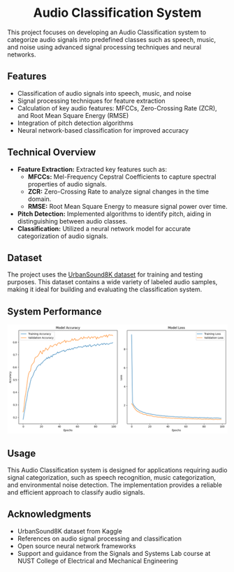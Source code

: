 <!DOCTYPE html>
<html lang="en">
<head>
    <meta charset="UTF-8">
    <meta name="viewport" content="width=device-width, initial-scale=1.0">
</head>
<body>

<h1 align="center">Audio Classification System</h1>

<p>This project focuses on developing an Audio Classification system to categorize audio signals into predefined classes such as speech, music, and noise using advanced signal processing techniques and neural networks.</p>

<h2>Features</h2>
<ul>
    <li>Classification of audio signals into speech, music, and noise</li>
    <li>Signal processing techniques for feature extraction</li>
    <li>Calculation of key audio features: MFCCs, Zero-Crossing Rate (ZCR), and Root Mean Square Energy (RMSE)</li>
    <li>Integration of pitch detection algorithms</li>
    <li>Neural network-based classification for improved accuracy</li>
</ul>

<h2>Technical Overview</h2>
<ul>
    <li><b>Feature Extraction:</b> Extracted key features such as:
        <ul>
            <li><b>MFCCs:</b> Mel-Frequency Cepstral Coefficients to capture spectral properties of audio signals.</li>
            <li><b>ZCR:</b> Zero-Crossing Rate to analyze signal changes in the time domain.</li>
            <li><b>RMSE:</b> Root Mean Square Energy to measure signal power over time.</li>
        </ul>
    </li>
    <li><b>Pitch Detection:</b> Implemented algorithms to identify pitch, aiding in distinguishing between audio classes.</li>
    <li><b>Classification:</b> Utilized a neural network model for accurate categorization of audio signals.</li>
</ul>

<h2>Dataset</h2>
<p>The project uses the <a href="https://www.kaggle.com/code/prabhavsingh/urbansound8k-classification/input" target="_blank">UrbanSound8K dataset</a> for training and testing purposes. This dataset contains a wide variety of labeled audio samples, making it ideal for building and evaluating the classification system.</p>

<h2>System Performance</h2>
<p align="center">
    <img src="https://github.com/sumair-ce/Audio-Classification-using-SNN/blob/main/System%20performance.png?raw=true" alt="System Performance">
</p>

<h2>Usage</h2>
<p>This Audio Classification system is designed for applications requiring audio signal categorization, such as speech recognition, music categorization, and environmental noise detection. The implementation provides a reliable and efficient approach to classify audio signals.</p>

<h2>Acknowledgments</h2>
<ul>
    <li>UrbanSound8K dataset from Kaggle</li>
    <li>References on audio signal processing and classification</li>
    <li>Open source neural network frameworks</li>
    <li>Support and guidance from the Signals and Systems Lab course at NUST College of Electrical and Mechanical Engineering</li>
</ul>

</body>
</html>
